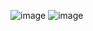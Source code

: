 ![image](https://github.com/user-attachments/assets/3152ab4e-b4f2-476e-8fff-f36118b817d4)
![image](https://github.com/user-attachments/assets/9b748c90-7afa-4421-8bff-db1ce66f3b76)
